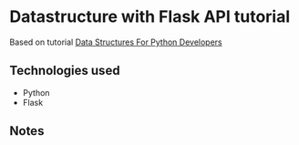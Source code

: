 # Datastructure with Flask API tutorial 

Based on tutorial [Data Structures For Python Developers](https://youtu.be/74NW-84BqbA)

## Technologies used 

+ Python 
+ Flask 

## Notes 

